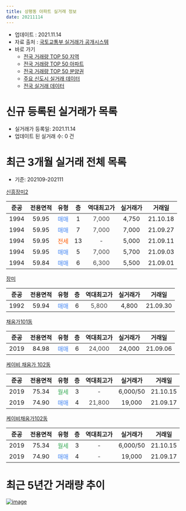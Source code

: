 ```yaml
---
title: 상평동 아파트 실거래 정보
date: 20211114
---
```


* 업데이트 : 2021.11.14
* 자료 출처 : [국토교통부 실거래가 공개시스템](http://rt.molit.go.kr)
* 바로 가기
    * [전국 거래량 TOP 50 지역](https://apt-info.github.io/apt-trade-info/tr)
    * [전국 거래량 TOP 50 아파트](https://apt-info.github.io/apt-trade-info/ta)
    * [전국 거래량 TOP 50 분양권](https://apt-info.github.io/apt-trade-info/tb)
    * [주요 신도시 실거래 데이터](https://apt-info.github.io/apt-trade-info/newtown)
    * [전국 실거래 데이터](https://apt-info.github.io/apt-trade-info/all)



<script async src="https://pagead2.googlesyndication.com/pagead/js/adsbygoogle.js"></script>
<!-- 기본광고 -->
<ins class="adsbygoogle"
     style="display:block"
     data-ad-client="ca-pub-1142216861245946"
     data-ad-slot="4805727019"
     data-ad-format="auto"
     data-full-width-responsive="true"></ins>
<script>
     (adsbygoogle = window.adsbygoogle || []).push({});
</script>


# 신규 등록된 실거래가 목록

* 실거래가 등록일: 2021.11.14
* 업데이트 된 실거래 수: 0 건




<script async src="https://pagead2.googlesyndication.com/pagead/js/adsbygoogle.js"></script>
<!-- 기본광고 -->
<ins class="adsbygoogle"
     style="display:block"
     data-ad-client="ca-pub-1142216861245946"
     data-ad-slot="4805727019"
     data-ad-format="auto"
     data-full-width-responsive="true"></ins>
<script>
     (adsbygoogle = window.adsbygoogle || []).push({});
</script>


# 최근 3개월 실거래 전체 목록
* 기준: 202109-202111


[신흥장미2](https://search.naver.com/search.naver?query=%EC%8B%A0%ED%9D%A5%EC%9E%A5%EB%AF%B82)

|준공|전용면적|유형|층|역대최고가|실거래가|거래일|
|:---:|:---:|:---:|:---:|:---:|:---:|:---:|
|1994|59.95|<span style="color:#4285F3">매매</span>|1|<span style="color:#444444">7,000</span>|4,750|21.10.18|
|1994|59.95|<span style="color:#4285F3">매매</span>|7|<span style="color:#444444">7,000</span>|7,000|21.09.27|
|1994|59.95|<span style="color:#FF5A00">전세</span>|13|<span style="color:#444444">-</span>|5,000|21.09.11|
|1994|59.95|<span style="color:#4285F3">매매</span>|5|<span style="color:#444444">7,000</span>|5,700|21.09.03|
|1994|59.84|<span style="color:#4285F3">매매</span>|6|<span style="color:#444444">6,300</span>|5,500|21.09.01|

[장미](https://search.naver.com/search.naver?query=%EC%9E%A5%EB%AF%B8)

|준공|전용면적|유형|층|역대최고가|실거래가|거래일|
|:---:|:---:|:---:|:---:|:---:|:---:|:---:|
|1992|59.94|<span style="color:#4285F3">매매</span>|6|<span style="color:#444444">5,800</span>|4,800|21.09.30|

[채움가101동](https://search.naver.com/search.naver?query=%EC%B1%84%EC%9B%80%EA%B0%80101%EB%8F%99)

|준공|전용면적|유형|층|역대최고가|실거래가|거래일|
|:---:|:---:|:---:|:---:|:---:|:---:|:---:|
|2019|84.98|<span style="color:#4285F3">매매</span>|6|<span style="color:#444444">24,000</span>|24,000|21.09.06|

[케이비 채움가 102동](https://search.naver.com/search.naver?query=%EC%BC%80%EC%9D%B4%EB%B9%84+%EC%B1%84%EC%9B%80%EA%B0%80+102%EB%8F%99)

|준공|전용면적|유형|층|역대최고가|실거래가|거래일|
|:---:|:---:|:---:|:---:|:---:|:---:|:---:|
|2019|75.34|<span style="color:#34A853">월세</span>|3|<span style="color:#444444">-</span>|6,000/50|21.10.15|
|2019|74.90|<span style="color:#4285F3">매매</span>|4|<span style="color:#444444">21,800</span>|19,000|21.09.17|

[케이비채움가102동](https://search.naver.com/search.naver?query=%EC%BC%80%EC%9D%B4%EB%B9%84%EC%B1%84%EC%9B%80%EA%B0%80102%EB%8F%99)

|준공|전용면적|유형|층|역대최고가|실거래가|거래일|
|:---:|:---:|:---:|:---:|:---:|:---:|:---:|
|2019|75.34|<span style="color:#34A853">월세</span>|3|<span style="color:#444444">-</span>|6,000/50|21.10.15|
|2019|74.90|<span style="color:#4285F3">매매</span>|4|<span style="color:#444444">-</span>|19,000|21.09.17|



<script async src="https://pagead2.googlesyndication.com/pagead/js/adsbygoogle.js"></script>
<!-- 기본광고 -->
<ins class="adsbygoogle"
     style="display:block"
     data-ad-client="ca-pub-1142216861245946"
     data-ad-slot="4805727019"
     data-ad-format="auto"
     data-full-width-responsive="true"></ins>
<script>
     (adsbygoogle = window.adsbygoogle || []).push({});
</script>


# 최근 5년간 거래량 추이


<div style="width:100%;">
    <canvas id="deal_progress" height="200"></canvas>
</div>

<script>
new Chart(document.getElementById("deal_progress"), {
    type: 'line',
    data: {
        labels: ['16.01','16.02','16.04','16.05','16.06','16.07','16.09','16.10','16.11','17.01','17.02','17.05','17.06','17.07','17.08','17.09','17.10','17.11','18.01','18.02','18.04','18.05','18.07','18.08','18.09','18.10','18.11','18.12','19.01','19.03','19.04','19.05','19.06','19.07','19.10','19.11','19.12','20.01','20.02','20.03','20.04','20.05','20.06','20.07','20.08','20.09','20.10','20.11','20.12','21.03','21.04','21.05','21.07','21.08','21.09','21.10'],
        datasets: [{
            label: '매매/분양권',
            data: [2,2,4,0,2,2,3,2,1,1,1,1,4,5,1,2,2,1,1,2,2,0,1,1,2,2,1,3,2,1,1,1,1,2,1,1,2,2,2,3,2,2,1,5,1,7,3,1,1,6,3,3,1,8,7,1],
            borderColor: "rgba(66, 133, 243, 1)",
            backgroundColor: "rgba(66, 133, 243, 0.05)",
            borderWidth: 1,
            pointRadius: 0,
            fill: false,
            lineTension: 0
        },{
            label: '전/월세',
            data: [2,0,1,1,0,0,2,0,0,0,0,1,0,0,0,1,1,2,0,1,0,1,0,0,0,0,0,0,0,0,0,0,1,1,1,0,0,0,3,1,2,3,1,0,3,0,0,0,0,0,0,0,0,0,1,2],
            borderColor: "rgba(255, 90, 0, 1)",
            backgroundColor: "rgba(255, 90, 0, 0.05)",
            borderWidth: 1,
            pointRadius: 0,
            fill: false,
            lineTension: 0
        },{
            label: '합계',
            data: [4,2,5,1,2,2,5,2,1,1,1,2,4,5,1,3,3,3,1,3,2,1,1,1,2,2,1,3,2,1,1,1,2,3,2,1,2,2,5,4,4,5,2,5,4,7,3,1,1,6,3,3,1,8,8,3],
            borderColor: "rgba(0, 0, 0, 1)",
            backgroundColor: "rgba(0, 0, 0, 0.03)",
            borderWidth: 0.1,
            pointRadius: 0,
            fill: true,
            lineTension: 0
        }
        ]
    },
    options: {
        responsive: true,
        title: {
            display: false
        },
        tooltips: {
            mode: 'index',
            intersect: false
        },
        hover: {
            mode: 'nearest',
            intersect: true
        },
        scales: {
            xAxes: [{
                display: true,
                scaleLabel: {
                    display: true,
                    labelString: '년/월'
                }
            }],
            yAxes: [{
                display: true,
                ticks: {
                    suggestedMin: 0,
                },
                scaleLabel: {
                    display: true,
                    labelString: '실거래 수'
                }
            }]
        }
    }
});

</script>


[![image](https://apt-info.github.io/images/2020-01-03-apt-trade-info/1024x500.png)](https://play.google.com/store/apps/details?id=com.aptinfo.apttradeinfo)


